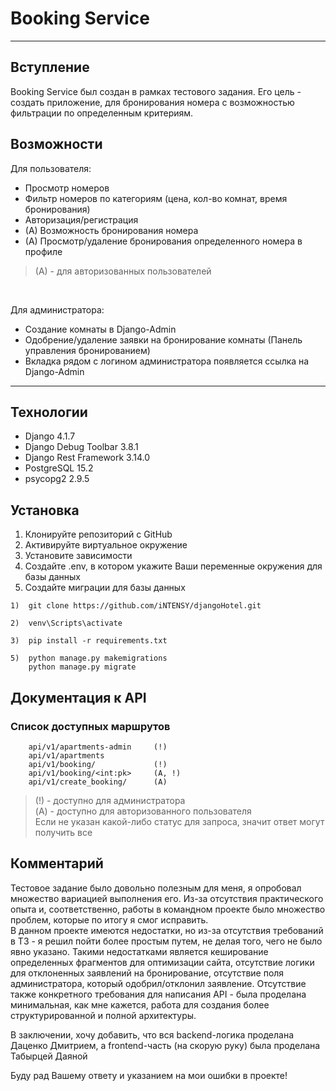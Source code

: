# Booking Service
___


## Вступление
Booking Service был создан в рамках тестового задания. 
Его цель - создать приложение, для бронирования номера с возможностью 
фильтрации по определенным критериям.

## Возможности

Для пользователя:
- Просмотр номеров
- Фильтр номеров по категориям (цена, кол-во комнат, время бронирования)
- Авторизация/регистрация
- (A) Возможность бронирования номера
- (A) Просмотр/удаление бронирования определенного номера в профиле

> (A) - для авторизованных пользователей

<br>

Для администратора:
- Создание комнаты в Django-Admin
- Одобрение/удаление заявки на бронирование комнаты (Панель управления бронированием)
- Вкладка рядом с логином администратора появляется ссылка на Django-Admin
 ---

## Технологии
- Django 4.1.7
- Django Debug Toolbar 3.8.1
- Django Rest Framework 3.14.0
- PostgreSQL 15.2
- psycopg2 2.9.5



## Установка

1. Клонируйте репозиторий с GitHub
2. Активируйте виртуальное окружение
3. Установите зависимости
4. Создайте .env, в котором укажите Ваши переменные окружения для базы данных
5. Создайте миграции для базы данных


```
1)  git clone https://github.com/iNTENSY/djangoHotel.git

2)  venv\Scripts\activate 

3)  pip install -r requirements.txt

5)  python manage.py makemigrations
    python manage.py migrate    
```

## Документация к API

### Список доступных маршрутов

```
    api/v1/apartments-admin     (!)
    api/v1/apartments           
    api/v1/booking/             (!)
    api/v1/booking/<int:pk>     (A, !) 
    api/v1/create_booking/      (A)
```

> (!) - доступно для администратора <br>
> (A) - доступно для авторизованного пользователя <br>
> Если не указан какой-либо статус для запроса, значит ответ могут получить все


## Комментарий
Тестовое задание было довольно полезным для меня, я опробовал множество вариацией выполнения
его. Из-за отсутствия практического опыта и, соответственно, работы в командном проекте
было множество проблем, которые по итогу я смог исправить.
<br>
В данном проекте имеются недостатки, но из-за отсутствия требований в ТЗ - 
я решил пойти более простым путем, не делая того, чего не было явно указано.
Такими недостатками является кеширование определенных фрагментов для оптимизации сайта,
отсутствие логики для отклоненных заявлений на бронирование, отсутствие поля администратора,
который одобрил/отклонил заявление. Отсутствие также конкретного требования для написания API - была
проделана минимальная, как мне кажется, работа для создания более структурированной и полной архитектуры. <br>

В заключении, хочу добавить, что вся backend-логика проделана Даценко Дмитрием,
а frontend-часть (на скорую руку) была проделана Табырцей Даяной

Буду рад Вашему ответу и указанием на мои ошибки в проекте!
